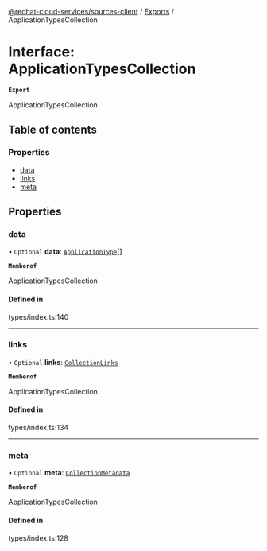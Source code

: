 [@redhat-cloud-services/sources-client](../README.md) / [Exports](../modules.md) / ApplicationTypesCollection

# Interface: ApplicationTypesCollection

**`Export`**

ApplicationTypesCollection

## Table of contents

### Properties

- [data](ApplicationTypesCollection.md#data)
- [links](ApplicationTypesCollection.md#links)
- [meta](ApplicationTypesCollection.md#meta)

## Properties

### data

• `Optional` **data**: [`ApplicationType`](ApplicationType.md)[]

**`Memberof`**

ApplicationTypesCollection

#### Defined in

types/index.ts:140

___

### links

• `Optional` **links**: [`CollectionLinks`](CollectionLinks.md)

**`Memberof`**

ApplicationTypesCollection

#### Defined in

types/index.ts:134

___

### meta

• `Optional` **meta**: [`CollectionMetadata`](CollectionMetadata.md)

**`Memberof`**

ApplicationTypesCollection

#### Defined in

types/index.ts:128
